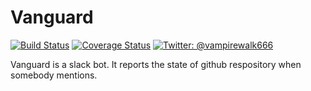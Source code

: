 # Vanguard
[![Build Status](https://travis-ci.org/vampirewalk/vanguard.svg?branch=master)](https://travis-ci.org/vampirewalk/vanguard)
[![Coverage Status](https://coveralls.io/repos/vampirewalk/vanguard/badge.svg?branch=master&service=github)](https://coveralls.io/github/vampirewalk/vanguard?branch=master)
[![Twitter: @vampirewalk666](https://img.shields.io/badge/contact-%40vampirewalk-blue.svg)](https://twitter.com/vampirewalk666)

Vanguard is a slack bot. It reports the state of github respository when somebody mentions.

